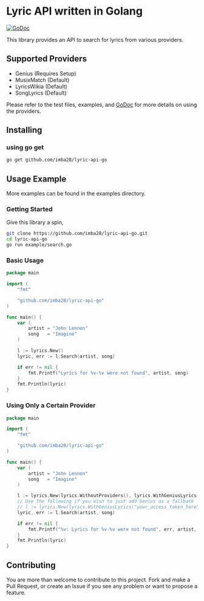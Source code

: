 # Lyric API written in Golang

[![GoDoc](https://godoc.org/github.com/imba28/lyric-api-go?status.svg)](https://godoc.org/github.com/imba28/lyric-api-go)

This library provides an API to search for lyrics from various providers.

## Supported Providers

- Genius (Requires Setup)
- MusixMatch (Default)
- LyricsWikia (Default)
- SongLyrics (Default)

Please refer to the test files, examples, and [GoDoc](https://godoc.org/github.com/imba28/lyric-api-go) for more details
on using the providers.

## Installing

### using go get

```sh
go get github.com/imba28/lyric-api-go
```

## Usage Example

More examples can be found in the examples directory.

### Getting Started

Give this library a spin,

```sh
git clone https://github.com/imba28/lyric-api-go.git
cd lyric-api-go
go run example/search.go
```

### Basic Usage

```go
package main

import (
    "fmt"

    "github.com/imba28/lyric-api-go"
)

func main() {
    var (
        artist = "John Lennon"
        song   = "Imagine"
    )

    l := lyrics.New()
    lyric, err := l.Search(artist, song)

    if err != nil {
        fmt.Printf("Lyrics for %v-%v were not found", artist, song)
    }
    fmt.Println(lyric)
}
```

### Using Only a Certain Provider

```go
package main

import (
    "fmt"

    "github.com/imba28/lyric-api-go"
)

func main() {
    var (
        artist = "John Lennon"
        song   = "Imagine"
    )

    l := lyrics.New(lyrics.WithoutProviders(), lyrics.WithGeniusLyrics("your_access_token_here"))
    // Use the following if you wish to just add Genius as a fallback
    // l := lyrics.New(lyrics.WithGeniusLyrics("your_access_token_here"))
    lyric, err := l.Search(artist, song)

    if err != nil {
        fmt.Printf("%v: Lyrics for %v-%v were not found", err, artist, song)
    }
    fmt.Println(lyric)
}
```

## Contributing

You are more than welcome to contribute to this project. Fork and
make a Pull Request, or create an Issue if you see any problem or want to propose a feature.
